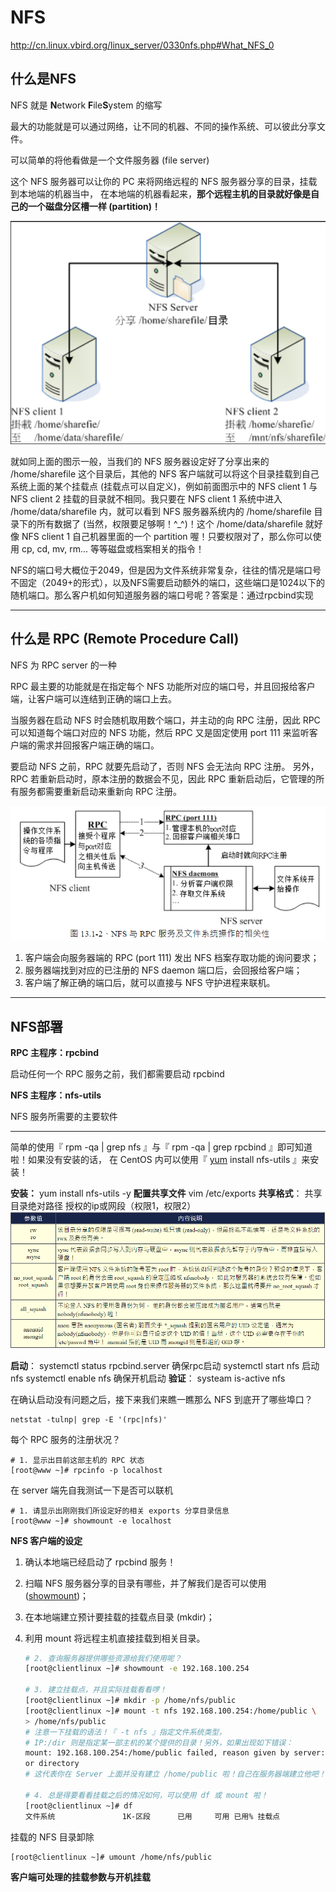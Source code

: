 # NFS

http://cn.linux.vbird.org/linux_server/0330nfs.php#What_NFS_0

## 什么是NFS

NFS 就是 **N**etwork **F**ile**S**ystem 的缩写

最大的功能就是可以通过网络，让不同的机器、不同的操作系统、可以彼此分享文件。

可以简单的将他看做是一个文件服务器 (file server) 

这个 NFS 服务器可以让你的 PC 来将网络远程的 NFS 服务器分享的目录，挂载到本地端的机器当中， 在本地端的机器看起来，**那个远程主机的目录就好像是自己的一个磁盘分区槽一样 (partition)！**

![image-20210519090302893](NFS.assets/image-20210519090302893.png)

就如同上面的图示一般，当我们的 NFS 服务器设定好了分享出来的 /home/sharefile 这个目录后，其他的 NFS 客户端就可以将这个目录挂载到自己系统上面的某个挂载点 (挂载点可以自定义)，例如前面图示中的 NFS client 1 与 NFS client 2 挂载的目录就不相同。我只要在 NFS client 1 系统中进入 /home/data/sharefile 内，就可以看到 NFS 服务器系统内的 /home/sharefile 目录下的所有数据了 (当然，权限要足够啊！^_^)！这个 /home/data/sharefile 就好像 NFS client 1 自己机器里面的一个 partition 喔！只要权限对了，那么你可以使用 cp, cd, mv, rm... 等等磁盘或档案相关的指令！

NFS的端口号大概位于2049，但是因为文件系统非常复杂，往往的情况是端口号不固定（2049+的形式），以及NFS需要启动额外的端口，这些端口是1024以下的随机端口。那么客户机如何知道服务器的端口号呢？答案是：通过rpcbind实现

---

## **什么是 RPC (Remote Procedure Call)**

 NFS 为 RPC server 的一种

RPC 最主要的功能就是在指定每个 NFS 功能所对应的端口号，并且回报给客户端，让客户端可以连结到正确的端口上去。 

当服务器在启动 NFS 时会随机取用数个端口，并主动的向 RPC 注册，因此 RPC 可以知道每个端口对应的 NFS 功能，然后 RPC 又是固定使用 port 111 来监听客户端的需求并回报客户端正确的端口。

要启动 NFS 之前，RPC 就要先启动了，否则 NFS 会无法向 RPC 注册。 另外，RPC 若重新启动时，原本注册的数据会不见，因此 RPC 重新启动后，它管理的所有服务都需要重新启动来重新向 RPC 注册。

![image-20210519092150847](NFS.assets/image-20210519092150847.png)

1. 客户端会向服务器端的 RPC (port 111) 发出 NFS 档案存取功能的询问要求；
2. 服务器端找到对应的已注册的 NFS daemon 端口后，会回报给客户端；
3. 客户端了解正确的端口后，就可以直接与 NFS 守护进程来联机。

---

## NFS部署

**RPC 主程序：rpcbind**

启动任何一个 RPC 服务之前，我们都需要启动 rpcbind 

**NFS 主程序：nfs-utils**

NFS 服务所需要的主要软件

---

简单的使用『 rpm -qa | grep nfs 』与『 rpm -qa | grep rpcbind 』即可知道啦！如果没有安装的话， 在 CentOS 内可以使用『 [yum](http://linux.vbird.org/linux_server/0210network-secure.php#update) install nfs-utils 』来安装！

**安装：**
yum install nfs-utils -y
**配置共享文件**
vim /etc/exports
**共享格式**： 共享目录绝对路径 授权的ip或网段（权限1，权限2）
![image-20210519094119214](NFS.assets/image-20210519094119214.png)

**启动**：
systemctl status rpcbind.server 确保rpc启动
systemctl start nfs 启动nfs
systemctl enable nfs 确保开机启动
**验证**：
systeam is-active nfs

在确认启动没有问题之后，接下来我们来瞧一瞧那么 NFS 到底开了哪些埠口？

```
netstat -tulnp| grep -E '(rpc|nfs)'
```

每个 RPC 服务的注册状况？

```
# 1. 显示出目前这部主机的 RPC 状态
[root@www ~]# rpcinfo -p localhost
```

在 server 端先自我测试一下是否可以联机

```
# 1. 请显示出刚刚我们所设定好的相关 exports 分享目录信息
[root@www ~]# showmount -e localhost
```

 **NFS 客户端的设定**

1. 确认本地端已经启动了 rpcbind 服务！

2. 扫瞄 NFS 服务器分享的目录有哪些，并了解我们是否可以使用 ([showmount](http://cn.linux.vbird.org/linux_server/0330nfs.php#showmount))；

3. 在本地端建立预计要挂载的挂载点目录 (mkdir)；

4. 利用 mount 将远程主机直接挂载到相关目录。

   ```sh
   # 2. 查询服务器提供哪些资源给我们使用呢？
   [root@clientlinux ~]# showmount -e 192.168.100.254
   
   # 3. 建立挂载点，并且实际挂载看看啰！
   [root@clientlinux ~]# mkdir -p /home/nfs/public
   [root@clientlinux ~]# mount -t nfs 192.168.100.254:/home/public \
   > /home/nfs/public
   # 注意一下挂载的语法！『 -t nfs 』指定文件系统类型，
   # IP:/dir 则是指定某一部主机的某个提供的目录！另外，如果出现如下错误：
   mount: 192.168.100.254:/home/public failed, reason given by server: No such file 
   or directory
   # 这代表你在 Server 上面并没有建立 /home/public 啦！自己在服务器端建立他吧！
   
   # 4. 总是得要看看挂载之后的情况如何，可以使用 df 或 mount 啦！
   [root@clientlinux ~]# df
   文件系统               1K-区段      已用     可用 已用% 挂载点
   ```

挂载的 NFS 目录卸除

```
[root@clientlinux ~]# umount /home/nfs/public 
```

**客户端可处理的挂载参数与开机挂载**

